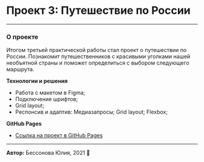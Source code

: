 # Проект 3: Путешествие по России
------
### О проекте

Итогом третьей практической работы стал проект о путешествии по России.
Познакомит путешественников с красивыми уголками нашей необъятной страны и поможет определиться с выбором следующего маршрута. 

**Технологии и решения**
* Работа с макетом в Figma;
* Подключение шрифтов; 
* Grid layout;
* Респонсив и адаптив: Медиазапросы; Grid layout; Flexbox; 

**GitHub Pages**

* [Ссылка на проект в GitHub Pages](https://besssonova.github.io/russian-travel/index.html)  <!-- вставить ссылку -->

------
**Автор:** Бессонова Юлия, 2021 
:floppy_disk: 
